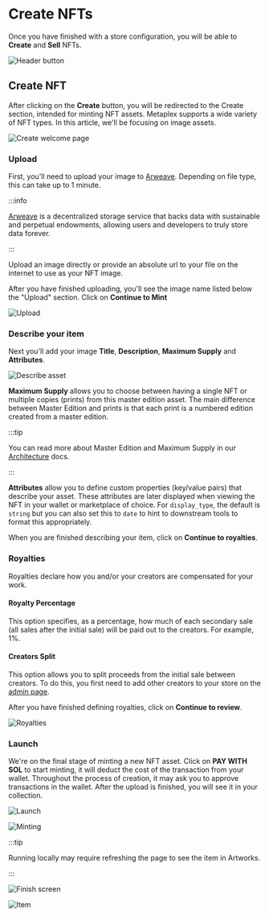 # Create NFTs

Once you have finished with a store configuration, you will be able to **Create** and **Sell** NFTs.

![Header button](/img/mint-sell/intro.gif)

## Create NFT

After clicking on the **Create** button, you will be redirected to the Create section, intended for minting NFT assets.
Metaplex supports a wide variety of NFT types. In this article, we'll be focusing on image assets.

![Create welcome page](/img/mint-sell/create-welcome.png)

### Upload

First, you'll need to upload your image to [Arweave][]. Depending on file type, this can take up to 1 minute.

:::info

[Arweave][] is a decentralized storage service that backs data with sustainable and perpetual endowments, allowing users and developers to truly store data forever.

:::

Upload an image directly or provide an absolute url to your file on the internet to use as your NFT image.

After you have finished uploading, you'll see the image name listed below the "Upload" section. Click on **Continue to Mint**

![Upload](/img/mint-sell/upload.png)

### Describe your item

Next you'll add your image **Title**, **Description**, **Maximum Supply** and **Attributes**.

![Describe asset](/img/mint-sell/describe-asset.png)

**Maximum Supply** allows you to choose between having a single NFT or multiple copies (prints) from this master edition asset. The main difference between Master Edition and prints is that each print is a numbered edition created from a master edition.

:::tip

You can read more about Master Edition and Maximum Supply in our [Architecture](/guides/archived/architecture/deep_dive/overview) docs.

:::

**Attributes** allow you to define custom properties (key/value pairs) that describe your asset. These attributes are later displayed when viewing the NFT in your wallet or marketplace of choice. For `display_type`, the default is `string` but you can also set this to `date` to hint to downstream tools to format this appropriately.

When you are finished describing your item, click on **Continue to royalties**.

### Royalties

Royalties declare how you and/or your creators are compensated for your work.

#### Royalty Percentage

This option specifies, as a percentage, how much of each secondary sale (all sales after the initial sale) will be paid out to the creators. For example, 1%.

#### Creators Split

This option allows you to split proceeds from the initial sale between creators. To do this, you first need to add other creators to your store on the [admin page](http://localhost:3000/#/admin).

After you have finished defining royalties, click on **Continue to review**.

![Royalties](/img/mint-sell/royalties.png)

### Launch

We're on the final stage of minting a new NFT asset. Click on **PAY WITH SOL** to start minting, it will deduct the cost of the transaction from your wallet. Throughout the process of creation, it may ask you to approve transactions in the wallet. After the upload is finished, you will see it in your collection.

![Launch](/img/mint-sell/launch.png)

![Minting](/img/mint-sell/upload.gif)

:::tip

Running locally may require refreshing the page to see the item in Artworks.

:::

![Finish screen](/img/mint-sell/finish.png)

![Item](/img/mint-sell/item.png)

[arweave]: https://www.arweave.org/
